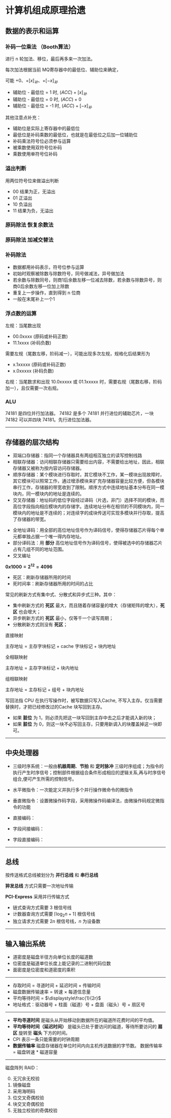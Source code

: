 # 计算机组成原理拾遗

[annotation]: <id> (7a6aeaea-9bcc-43e7-8463-086a32bcbd24)
[annotation]: <status> (public)
[annotation]: <create_time> (2020-10-13 22:59:10)
[annotation]: <category> (计算机科学)
[annotation]: <tags> (组成原理)
[annotation]: <comments> (false)
[annotation]: <url> (http://blog.ccyg.studio/article/7a6aeaea-9bcc-43e7-8463-086a32bcbd24)


## 数据的表示和运算

### 补码一位乘法 （Booth算法）

进行 n 轮加法、移位，最后再多来一次加法。

每次加法根据当前 MQ寄存器中的最低位、辅助位来确定，

可能 +0、$+[x]_{补}$、$+[-x]_{补}$

- 辅助位 - 最低位 = 1 时, $(ACC) + [x]_补$
- 辅助位 - 最低位 = 0 时, $(ACC) + 0$
- 辅助位 - 最低位 = -1 时, $(ACC) + [-x]_补$

其他注意点补充：

- 辅助位是实际上寄存器中的最低位
- 最低位是补码乘数的最低位，也就是在最低位之后加一位辅助位
- 补码乘法符号位必须参与运算
- 被乘数使用双符号位补码
- 乘数使用单符号位补码

### 溢出判断

用两位符号位来做溢出判断

- 00 结果为正，无溢出
- 01 正溢出
- 10 负溢出
- 11 结果为负，无溢出

### 原码除法 恢复余数法

### 原码除法 加减交替法

### 补码除法

- 数据都用补码表示，符号位参与运算
- 初始时观察被除数与除数符号，同号做减法，异号做加法
- 若余数与除数同号，则商1后余数左移一位减去除数，若余数与除数异号，则商0后余数左移一位加上除数
- 重复上一步操作，直到得到 n 位商
- 一般在末尾补上一个1

### 浮点数的运算

左规：当尾数出现 

- 00.0xxxx (原码或补码正数)
- 11.1xxxx (补码负数)

需要左规（尾数左移，阶码减一），可能出现多次左规，规格化后结果形为

- x.1xxxxx (原码或补码正数)
- x.0xxxxx (补码负数)

右规：当尾数求和出现 10.0xxxxx 或 01.1xxxxx 时，需要右规（尾数右移，阶码加一），且仅需要一次右规。

### ALU

74181 是四位并行加法器。
74182 是多个 74181 并行进位的辅助芯片，一块 74182 可以并四块 74181。先行进位加法器。

---

## 存储器的层次结构

- 双端口存储器：指同一个存储器具有两组相互独立的读写控制线路
- 相联存储器：访问相联存储器只需要给出内容，不需要给出地址，因此，相联存储器又被称为按内容访问存储器。
- 顺序存储器：某个模块进行存取时，其它模块不工作，某一模块出现故障时，其它模块可以照常工作，通过增添模块来扩充存储器容量比较方便，但各模块串行工作，存储器的带宽收到了限制。顺序方式中连续地址基本分布在同一模块内，同一模块内的地址是连续的。
- 交叉存储器：地址码的低位字段经过译码（片选，非门）选择不同的模块，而高位字段指向相应模块内的存储字。连续地址分布在相邻的不同模块内，同一模块内的地址是不连续的；对连续字的成块传送可实现多模块并行存取，提高了存储器的带宽。

* 全地址译码：用全部的高位地址信号作为译码信号，使得存储器芯片得每个单元都单独占据一个唯一得内存地址。
* 部分译码法：用 **部分** 高位地址信号作为译码信号，使得被选中的存储器芯片占有几组不同的地址范围。
* 交叉编址

**$0x1000 = 2^{12} = 4096$**

- 死区：刷新存储器所用的时间
- 死时间率：刷新存储器所用的时间的占比

常见的刷新方式有集中式、分散式和异步式三种。其中：

- 集中刷新方式的 **死区** 最大，而且随着存储容量的增大（存储矩阵的增大），**死区** 也会增大；
- 异步刷新方式的 **死区** 最小，仅等千一个读写周期；
- 分散刷新方式则没有 **死区**；

直接映射

主存地址 = 主存字块标记 + cache 字块标记 + 块内地址

全相联映射

主存地址 = 主存字块标记 + 块内地址

组相联映射

主存地址 = 主存标记 + 组号 + 块内地址

写回法指 CPU 在执行写操作时，被写数据只写入Cache, 不写入主存。仅当需要替换时，才把已经修改过的Cache 块写回到主存。
- 如果 **脏位** 为 1，则必须先把这一块写回到主存中去之后才能调入新的块； 
- 如果 **脏位** 为 0，则这一块不必写回主存，只要用新调入的块覆盖掉这一块即可。

---

## 中央处理器

* 三级时序系统：一般由**机器周期**、**节拍** 和 **定时脉冲** 三级时序组成；为指令的执行产生时序信号；控制部件根据组合条件形成相应的逻辑关系,再与时序信号组合,便可产生所需的控制信号。

- 水平微指令：一次能定义并执行多个并行操作微命令的微指令
- 垂直微指令：设置微操作码字段，采用微操作码编译法，由微操作码规定微指令的功能

- 直接编码：
- 字段间接编码：
- 字段直接编码：

---
## 总线

按传送格式总线被划分为 **并行总线** 和 **串行总线**

**猝发总线** 方式只需要一次地址传输

**PCI-Express** 采用并行传输方式

- 链式查询方式需要 3 根信号线
- 计数器查询方式需要 $\lceil\log_2n + 1\rceil$ 根信号线
- 独立请求方式需要 $2n$ 根信号线，$n$ 为设备数

---

## 输入输出系统

* 道密度是磁盘半径方向单位长度的磁道数
* 位密度是磁道单位长度上能记录的二进制代码位数
* 面密度是位密度和道密度的乘积

---

- 存取时间 = 寻道时间 + 延迟时间 + 传输时间
- 磁盘数据传输速率 = 转速 $\times$ 每道信息量
- 平均等待时间 = $\displaystyle\frac{1}{2r}$
- 地址格式：驱动器号 + 柱面（磁道）号 + 盘面（磁头）号 + 扇区号

---

* **平均寻道时间** 是磁头从开始移动到数据所在的磁道所花费时间的平均值。
* **平均等待时间（延迟时间）** 是磁头已处于要访问的磁道，等待所要访问的 **扇区** 旋转至 **磁头** 下方的时间。
* CPI 表示一条只能需要的时钟周期
* **数据传输率** 磁盘存储器在单位时间内向主机传送数据的字节数。 数据传输率 = 磁盘转速 * 磁道容量

---

磁盘阵列 RAID：

0. 无冗余无校验
1. 镜像磁盘
2. 采用海明码
3. 位交叉奇偶校验
4. 块交叉奇偶校验
5. 无独立校验的奇偶校验
